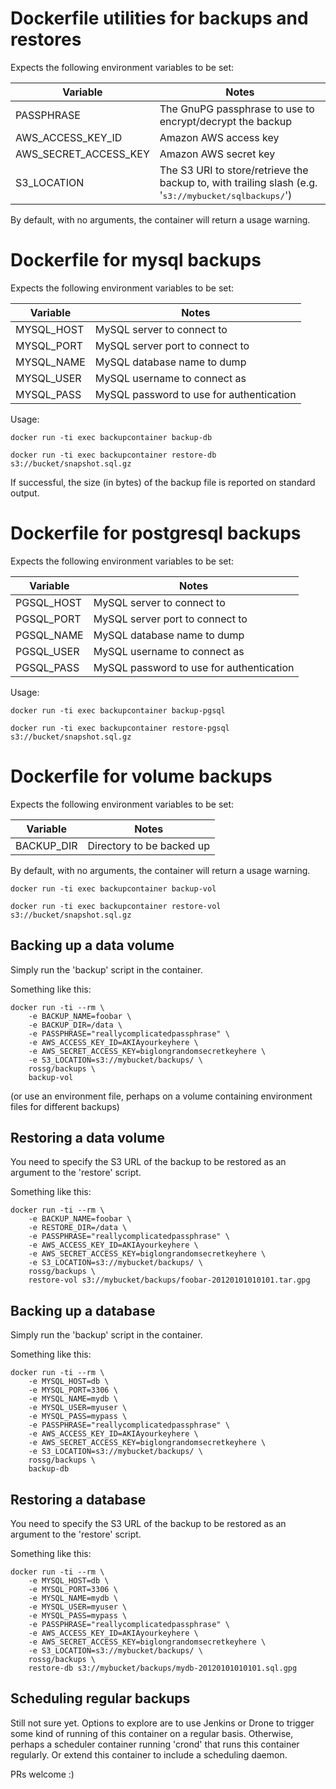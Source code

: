 # Dockerfile utilities for backups and restores

Expects the following environment variables to be set:

Variable | Notes
-------- | -----
PASSPHRASE | The GnuPG passphrase to use to encrypt/decrypt the backup
AWS_ACCESS_KEY_ID | Amazon AWS access key
AWS_SECRET_ACCESS_KEY | Amazon AWS secret key
S3_LOCATION | The S3 URI to store/retrieve the backup to, with trailing slash (e.g. '<tt>s3://mybucket/sqlbackups/</tt>')

By default, with no arguments, the container will return a usage warning.

# Dockerfile for mysql backups

Expects the following environment variables to be set:

Variable | Notes
-------- | -----
MYSQL_HOST | MySQL server to connect to
MYSQL_PORT | MySQL server port to connect to
MYSQL_NAME | MySQL database name to dump
MYSQL_USER | MySQL username to connect as
MYSQL_PASS | MySQL password to use for authentication

Usage:

    docker run -ti exec backupcontainer backup-db

    docker run -ti exec backupcontainer restore-db s3://bucket/snapshot.sql.gz

If successful, the size (in bytes) of the backup file is reported on standard output.


# Dockerfile for postgresql backups

Expects the following environment variables to be set:

Variable | Notes
-------- | -----
PGSQL_HOST | MySQL server to connect to
PGSQL_PORT | MySQL server port to connect to
PGSQL_NAME | MySQL database name to dump
PGSQL_USER | MySQL username to connect as
PGSQL_PASS | MySQL password to use for authentication

Usage:

    docker run -ti exec backupcontainer backup-pgsql

    docker run -ti exec backupcontainer restore-pgsql s3://bucket/snapshot.sql.gz


# Dockerfile for volume backups

Expects the following environment variables to be set:

Variable | Notes
-------- | -----
BACKUP_DIR | Directory to be backed up

By default, with no arguments, the container will return a usage warning.

    docker run -ti exec backupcontainer backup-vol

    docker run -ti exec backupcontainer restore-vol s3://bucket/snapshot.sql.gz


## Backing up a data volume

Simply run the 'backup' script in the container.

Something like this:

    docker run -ti --rm \
        -e BACKUP_NAME=foobar \
        -e BACKUP_DIR=/data \
        -e PASSPHRASE="reallycomplicatedpassphrase" \
        -e AWS_ACCESS_KEY_ID=AKIAyourkeyhere \
        -e AWS_SECRET_ACCESS_KEY=biglongrandomsecretkeyhere \
        -e S3_LOCATION=s3://mybucket/backups/ \
        rossg/backups \
        backup-vol

(or use an environment file, perhaps on a volume containing environment files for different backups)

## Restoring a data volume

You need to specify the S3 URL of the backup to be restored as an argument to the 'restore' script.

Something like this:

    docker run -ti --rm \
        -e BACKUP_NAME=foobar \
        -e RESTORE_DIR=/data \
        -e PASSPHRASE="reallycomplicatedpassphrase" \
        -e AWS_ACCESS_KEY_ID=AKIAyourkeyhere \
        -e AWS_SECRET_ACCESS_KEY=biglongrandomsecretkeyhere \
        -e S3_LOCATION=s3://mybucket/backups/ \
        rossg/backups \
        restore-vol s3://mybucket/backups/foobar-20120101010101.tar.gpg


## Backing up a database

Simply run the 'backup' script in the container.

Something like this:

    docker run -ti --rm \
        -e MYSQL_HOST=db \
        -e MYSQL_PORT=3306 \
        -e MYSQL_NAME=mydb \
        -e MYSQL_USER=myuser \
        -e MYSQL_PASS=mypass \
        -e PASSPHRASE="reallycomplicatedpassphrase" \
        -e AWS_ACCESS_KEY_ID=AKIAyourkeyhere \
        -e AWS_SECRET_ACCESS_KEY=biglongrandomsecretkeyhere \
        -e S3_LOCATION=s3://mybucket/backups/ \
        rossg/backups \
        backup-db


## Restoring a database

You need to specify the S3 URL of the backup to be restored as an argument to the 'restore' script.

Something like this:

    docker run -ti --rm \
        -e MYSQL_HOST=db \
        -e MYSQL_PORT=3306 \
        -e MYSQL_NAME=mydb \
        -e MYSQL_USER=myuser \
        -e MYSQL_PASS=mypass \
        -e PASSPHRASE="reallycomplicatedpassphrase" \
        -e AWS_ACCESS_KEY_ID=AKIAyourkeyhere \
        -e AWS_SECRET_ACCESS_KEY=biglongrandomsecretkeyhere \
        -e S3_LOCATION=s3://mybucket/backups/ \
        rossg/backups \
        restore-db s3://mybucket/backups/mydb-20120101010101.sql.gpg


## Scheduling regular backups

Still not sure yet. Options to explore are to use Jenkins or Drone to trigger some kind of running of this container on a regular basis. Otherwise, perhaps a scheduler container running 'crond' that runs this container regularly. Or extend this container to include a scheduling daemon.

PRs welcome :)
